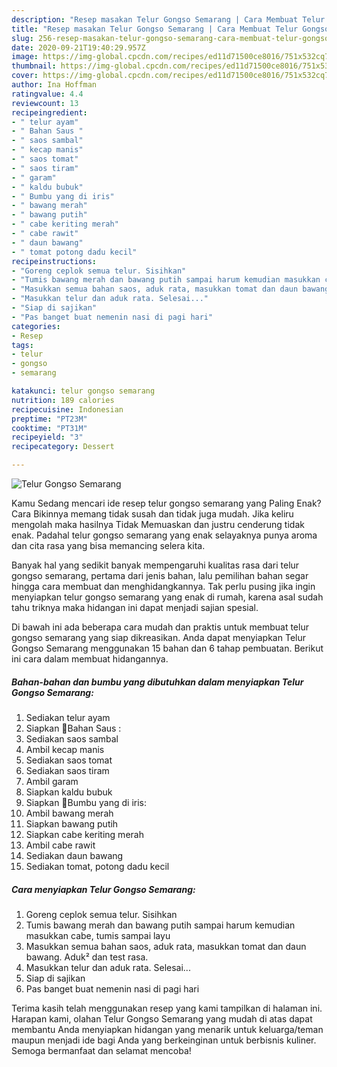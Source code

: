 ```yaml
---
description: "Resep masakan Telur Gongso Semarang | Cara Membuat Telur Gongso Semarang Yang Enak Dan Mudah"
title: "Resep masakan Telur Gongso Semarang | Cara Membuat Telur Gongso Semarang Yang Enak Dan Mudah"
slug: 256-resep-masakan-telur-gongso-semarang-cara-membuat-telur-gongso-semarang-yang-enak-dan-mudah
date: 2020-09-21T19:40:29.957Z
image: https://img-global.cpcdn.com/recipes/ed11d71500ce8016/751x532cq70/telur-gongso-semarang-foto-resep-utama.jpg
thumbnail: https://img-global.cpcdn.com/recipes/ed11d71500ce8016/751x532cq70/telur-gongso-semarang-foto-resep-utama.jpg
cover: https://img-global.cpcdn.com/recipes/ed11d71500ce8016/751x532cq70/telur-gongso-semarang-foto-resep-utama.jpg
author: Ina Hoffman
ratingvalue: 4.4
reviewcount: 13
recipeingredient:
- " telur ayam"
- " Bahan Saus "
- " saos sambal"
- " kecap manis"
- " saos tomat"
- " saos tiram"
- " garam"
- " kaldu bubuk"
- " Bumbu yang di iris"
- " bawang merah"
- " bawang putih"
- " cabe keriting merah"
- " cabe rawit"
- " daun bawang"
- " tomat potong dadu kecil"
recipeinstructions:
- "Goreng ceplok semua telur. Sisihkan"
- "Tumis bawang merah dan bawang putih sampai harum kemudian masukkan cabe, tumis sampai layu"
- "Masukkan semua bahan saos, aduk rata, masukkan tomat dan daun bawang. Aduk² dan test rasa."
- "Masukkan telur dan aduk rata. Selesai..."
- "Siap di sajikan"
- "Pas banget buat nemenin nasi di pagi hari"
categories:
- Resep
tags:
- telur
- gongso
- semarang

katakunci: telur gongso semarang 
nutrition: 189 calories
recipecuisine: Indonesian
preptime: "PT23M"
cooktime: "PT31M"
recipeyield: "3"
recipecategory: Dessert

---
```



![Telur Gongso Semarang](https://img-global.cpcdn.com/recipes/ed11d71500ce8016/751x532cq70/telur-gongso-semarang-foto-resep-utama.jpg)

Kamu Sedang mencari ide resep telur gongso semarang yang Paling Enak? Cara Bikinnya memang tidak susah dan tidak juga mudah. Jika keliru mengolah maka hasilnya Tidak Memuaskan dan justru cenderung tidak enak. Padahal telur gongso semarang yang enak selayaknya punya aroma dan cita rasa yang bisa memancing selera kita.



Banyak hal yang sedikit banyak mempengaruhi kualitas rasa dari telur gongso semarang, pertama dari jenis bahan, lalu pemilihan bahan segar hingga cara membuat dan menghidangkannya. Tak perlu pusing jika ingin menyiapkan telur gongso semarang yang enak di rumah, karena asal sudah tahu triknya maka hidangan ini dapat menjadi sajian spesial.


Di bawah ini ada beberapa cara mudah dan praktis untuk membuat telur gongso semarang yang siap dikreasikan. Anda dapat menyiapkan Telur Gongso Semarang menggunakan 15 bahan dan 6 tahap pembuatan. Berikut ini cara dalam membuat hidangannya.

<!--inarticleads1-->

##### Bahan-bahan dan bumbu yang dibutuhkan dalam menyiapkan Telur Gongso Semarang:

1. Sediakan  telur ayam
1. Siapkan  🍅Bahan Saus :
1. Sediakan  saos sambal
1. Ambil  kecap manis
1. Sediakan  saos tomat
1. Sediakan  saos tiram
1. Ambil  garam
1. Siapkan  kaldu bubuk
1. Siapkan  🧄Bumbu yang di iris:
1. Ambil  bawang merah
1. Siapkan  bawang putih
1. Siapkan  cabe keriting merah
1. Ambil  cabe rawit
1. Sediakan  daun bawang
1. Sediakan  tomat, potong dadu kecil




<!--inarticleads2-->

##### Cara menyiapkan Telur Gongso Semarang:

1. Goreng ceplok semua telur. Sisihkan
1. Tumis bawang merah dan bawang putih sampai harum kemudian masukkan cabe, tumis sampai layu
1. Masukkan semua bahan saos, aduk rata, masukkan tomat dan daun bawang. Aduk² dan test rasa.
1. Masukkan telur dan aduk rata. Selesai...
1. Siap di sajikan
1. Pas banget buat nemenin nasi di pagi hari




Terima kasih telah menggunakan resep yang kami tampilkan di halaman ini. Harapan kami, olahan Telur Gongso Semarang yang mudah di atas dapat membantu Anda menyiapkan hidangan yang menarik untuk keluarga/teman maupun menjadi ide bagi Anda yang berkeinginan untuk berbisnis kuliner. Semoga bermanfaat dan selamat mencoba!

